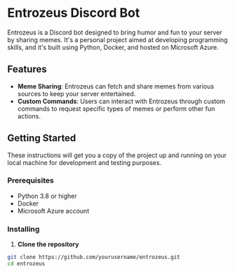 # Entrozeus Discord Bot

Entrozeus is a Discord bot designed to bring humor and fun to your server by sharing memes. It's a personal project aimed at developing programming skills, and it's built using Python, Docker, and hosted on Microsoft Azure.

## Features

- **Meme Sharing**: Entrozeus can fetch and share memes from various sources to keep your server entertained.
- **Custom Commands**: Users can interact with Entrozeus through custom commands to request specific types of memes or perform other fun actions.

## Getting Started

These instructions will get you a copy of the project up and running on your local machine for development and testing purposes.

### Prerequisites

- Python 3.8 or higher
- Docker
- Microsoft Azure account

### Installing

1. **Clone the repository**

```bash
git clone https://github.com/yourusername/entrozeus.git
cd entrozeus